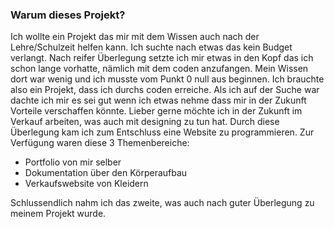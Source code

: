 ### Warum dieses Projekt?

Ich wollte ein Projekt das mir mit dem Wissen auch nach der Lehre/Schulzeit helfen kann. Ich suchte nach etwas das kein Budget verlangt. Nach reifer Überlegung setzte ich mir etwas in den Kopf das ich schon lange vorhatte, nämlich mit dem coden anzufangen. Mein Wissen dort war wenig und ich musste vom Punkt 0 null aus beginnen. Ich brauchte also ein Projekt, dass ich durchs coden erreiche. Als ich auf der Suche war dachte ich mir es sei gut wenn ich etwas nehme dass mir in der Zukunft Vorteile verschaffen könnte. Lieber gerne möchte ich in der Zukunft im Verkauf arbeiten, was auch mit designing zu tun hat. Durch diese Überlegung kam ich zum Entschluss eine Website zu programmieren. Zur Verfügung waren diese 3 Themenbereiche:

- Portfolio von mir selber
- Dokumentation über den Körperaufbau
- Verkaufswebsite von Kleidern

Schlussendlich nahm ich das zweite, was auch nach guter Überlegung zu meinem Projekt wurde.
